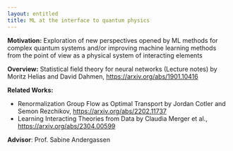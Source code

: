```yaml
---
layout: entitled
title: ML at the interface to quantum physics
---
```


**Motivation:**
Exploration of new perspectives opened by ML methods for complex quantum systems and/or improving machine learning methods from the point of view as a physical system of interacting elements

**Overview:**
Statistical field theory for neural networks (Lecture notes)
by Moritz Helias and David Dahmen, https://arxiv.org/abs/1901.10416

**Related Works:**
- Renormalization Group Flow as Optimal Transport
 by Jordan Cotler and Semon Rezchikov, https://arxiv.org/abs/2202.11737
- Learning Interacting Theories from Data
 by Claudia Merger et al., https://arxiv.org/abs/2304.00599

**Advisor**: Prof. Sabine Andergassen
